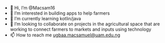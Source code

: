 - 👋 Hi, I’m @Macsam16
- 👀 I’m interested in building apps to help farmers
- 🌱 I’m currently learning kotlin/java
- 💞️ I’m looking to collaborate on projects in the agricultural space that are working to connect farmers to markets and inputs using technology
- 📫 How to reach me ugbaa.macsamuel@uam.edu.ng

<!---
Macsam16/Macsam16 is a ✨ special ✨ repository because its `README.md` (this file) appears on your GitHub profile.
You can click the Preview link to take a look at your changes.
--->
